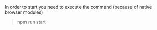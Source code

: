 In order to start you need to execute the command (because of native browser modules) 

> npm run start